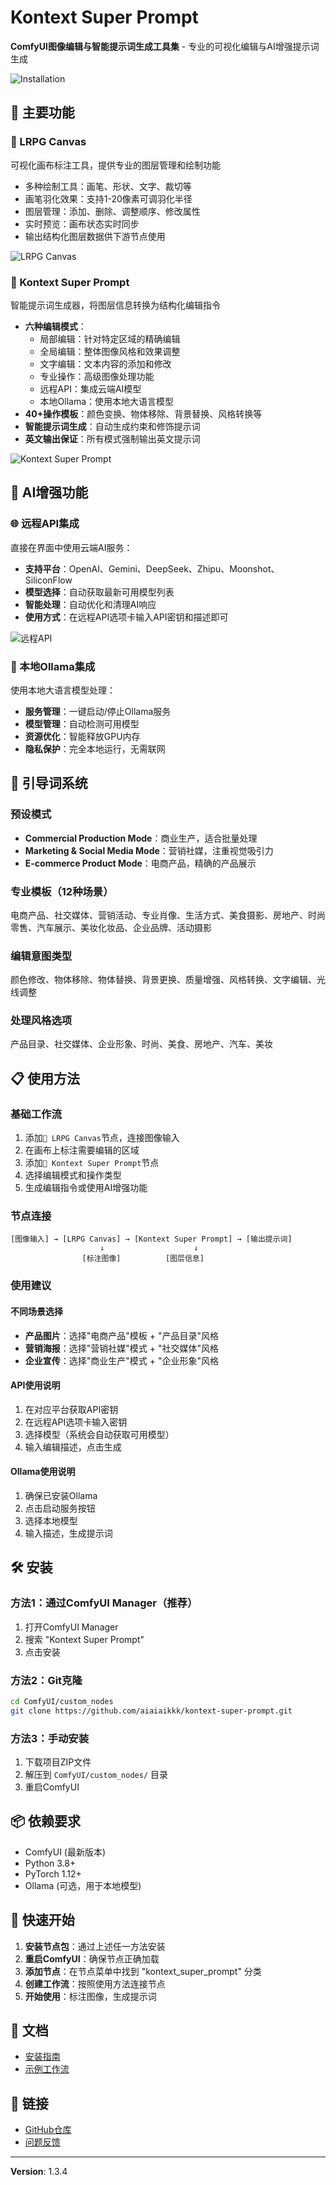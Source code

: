 # Kontext Super Prompt

**ComfyUI图像编辑与智能提示词生成工具集** - 专业的可视化编辑与AI增强提示词生成

![Installation](images/instruction.png)

## 🎯 主要功能

### 🎨 LRPG Canvas  
可视化画布标注工具，提供专业的图层管理和绘制功能
- 多种绘制工具：画笔、形状、文字、裁切等
- 画笔羽化效果：支持1-20像素可调羽化半径
- 图层管理：添加、删除、调整顺序、修改属性
- 实时预览：画布状态实时同步
- 输出结构化图层数据供下游节点使用

![LRPG Canvas](images/LRPG_Canvas.png)

### 🎯 Kontext Super Prompt
智能提示词生成器，将图层信息转换为结构化编辑指令
- **六种编辑模式**：
  - 局部编辑：针对特定区域的精确编辑
  - 全局编辑：整体图像风格和效果调整
  - 文字编辑：文本内容的添加和修改
  - 专业操作：高级图像处理功能
  - 远程API：集成云端AI模型
  - 本地Ollama：使用本地大语言模型
- **40+操作模板**：颜色变换、物体移除、背景替换、风格转换等
- **智能提示词生成**：自动生成约束和修饰提示词
- **英文输出保证**：所有模式强制输出英文提示词

![Kontext Super Prompt](images/KontextSuperPrompt.png)

## 💬 AI增强功能

### 🌐 远程API集成
直接在界面中使用云端AI服务：
- **支持平台**：OpenAI、Gemini、DeepSeek、Zhipu、Moonshot、SiliconFlow
- **模型选择**：自动获取最新可用模型列表
- **智能处理**：自动优化和清理AI响应
- **使用方式**：在远程API选项卡输入API密钥和描述即可

![远程API](images/API.png)

### 🦙 本地Ollama集成
使用本地大语言模型处理：
- **服务管理**：一键启动/停止Ollama服务
- **模型管理**：自动检测可用模型
- **资源优化**：智能释放GPU内存
- **隐私保护**：完全本地运行，无需联网

## 🤖 引导词系统

### 预设模式
- **Commercial Production Mode**：商业生产，适合批量处理
- **Marketing & Social Media Mode**：营销社媒，注重视觉吸引力
- **E-commerce Product Mode**：电商产品，精确的产品展示

### 专业模板（12种场景）
电商产品、社交媒体、营销活动、专业肖像、生活方式、美食摄影、房地产、时尚零售、汽车展示、美妆化妆品、企业品牌、活动摄影

### 编辑意图类型
颜色修改、物体移除、物体替换、背景更换、质量增强、风格转换、文字编辑、光线调整

### 处理风格选项
产品目录、社交媒体、企业形象、时尚、美食、房地产、汽车、美妆

## 📋 使用方法

### 基础工作流
1. 添加`🎨 LRPG Canvas`节点，连接图像输入
2. 在画布上标注需要编辑的区域
3. 添加`🎯 Kontext Super Prompt`节点
4. 选择编辑模式和操作类型
5. 生成编辑指令或使用AI增强功能

### 节点连接
```
[图像输入] → [LRPG Canvas] → [Kontext Super Prompt] → [输出提示词]
                    ↓                    ↓
                [标注图像]          [图层信息]
```

### 使用建议

#### 不同场景选择
- **产品图片**：选择"电商产品"模板 + "产品目录"风格
- **营销海报**：选择"营销社媒"模式 + "社交媒体"风格  
- **企业宣传**：选择"商业生产"模式 + "企业形象"风格

#### API使用说明
1. 在对应平台获取API密钥
2. 在远程API选项卡输入密钥
3. 选择模型（系统会自动获取可用模型）
4. 输入编辑描述，点击生成

#### Ollama使用说明
1. 确保已安装Ollama
2. 点击启动服务按钮
3. 选择本地模型
4. 输入描述，生成提示词

## 🛠️ 安装

### 方法1：通过ComfyUI Manager（推荐）
1. 打开ComfyUI Manager
2. 搜索 "Kontext Super Prompt"
3. 点击安装

### 方法2：Git克隆
```bash
cd ComfyUI/custom_nodes
git clone https://github.com/aiaiaikkk/kontext-super-prompt.git
```

### 方法3：手动安装
1. 下载项目ZIP文件
2. 解压到 `ComfyUI/custom_nodes/` 目录
3. 重启ComfyUI

## 📦 依赖要求

- ComfyUI (最新版本)
- Python 3.8+
- PyTorch 1.12+
- Ollama (可选，用于本地模型)

## 🚀 快速开始

1. **安装节点包**：通过上述任一方法安装
2. **重启ComfyUI**：确保节点正确加载
3. **添加节点**：在节点菜单中找到 "kontext_super_prompt" 分类
4. **创建工作流**：按照使用方法连接节点
5. **开始使用**：标注图像，生成提示词

## 📖 文档

- [安装指南](INSTALLATION.md)
- [示例工作流](examples/)

## 🔗 链接

- [GitHub仓库](https://github.com/aiaiaikkk/kontext-super-prompt)
- [问题反馈](https://github.com/aiaiaikkk/kontext-super-prompt/issues)

---

**Version**: 1.3.4